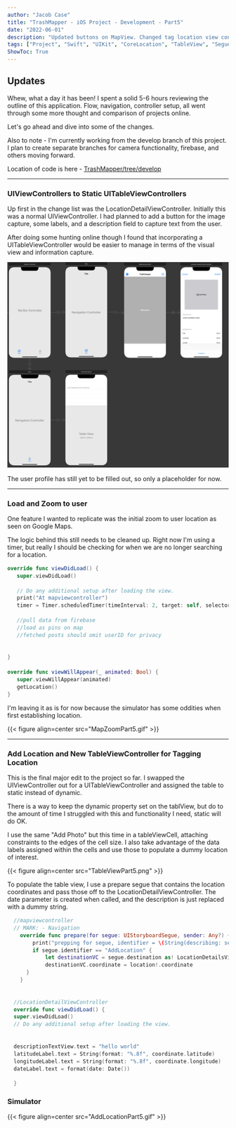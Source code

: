 ```yaml
---
author: "Jacob Case"
title: "TrashMapper - iOS Project - Development - Part5"
date: "2022-06-01"
description: "Updated buttons on MapView. Changed tag location view controller to UITableViewController."
tags: ["Project", "Swift", "UIKit", "CoreLocation", "TableView", "Segue"]
ShowToc: True
---
```


## Updates

Whew, what a day it has been! I spent a solid 5-6 hours reviewing the outline of this application. Flow, navigation, controller setup, all went through some more thought and comparison of projects online.

Let's go ahead and dive into some of the changes.

Also to note - I'm currently working from the develop branch of this project. I plan to create separate branches for camera functionality, firebase, and others moving forward.

Location of code is here - [TrashMapper/tree/develop](https://github.com/jcase34/TrashMapper-iOS-Project/tree/develop)

---

### UIViewControllers to Static UITableViewControllers

Up first in the change list was the LocationDetailViewController. Initially this was a normal UIViewController. I had planned to add a button for the image capture, some labels, and a description field to capture text from the user.

After doing some hunting online though I found that incorporating a UITableViewController would be easier to manage in terms of the visual view and information capture.

![map](ViewsPart5.png)

The user profile has still yet to be filled out, so only a placeholder for now.

---

### Load and Zoom to user

One feature I wanted to replicate was the initial zoom to user location as seen on Google Maps.

The logic behind this still needs to be cleaned up. Right now I'm using a timer, but really I should be checking for when we are no longer searching for a location.

```Swift
override func viewDidLoad() {
   super.viewDidLoad()

   // Do any additional setup after loading the view.
   print("At mapviewcontroller")
   timer = Timer.scheduledTimer(timeInterval: 2, target: self, selector: #selector(zoomUserLocation), userInfo: nil, repeats: false)

   //pull data from firebase
   //load as pins on map
   //fetched posts should omit userID for privacy


}

override func viewWillAppear(_ animated: Bool) {
   super.viewWillAppear(animated)
   getLocation()
}
```

I'm leaving it as is for now because the simulator has some oddities when first establishing location.

{{< figure align=center src="MapZoomPart5.gif" >}}

---

### Add Location and New TableViewController for Tagging Location

This is the final major edit to the project so far. I swapped the UIViewController out for a UITableViewController and assigned the table to static instead of dynamic.

There is a way to keep the dynamic property set on the tablView, but do to the amount of time I struggled with this and functionality I need, static will do OK.

I use the same "Add Photo" but this time in a tableViewCell, attaching constraints to the edges of the cell size. I also take advantage of the data labels assigned within the cells and use those to populate a dummy location of interest.

{{< figure align=center src="TableViewPart5.png" >}}

To populate the table view, I use a prepare segue that contains the location coordinates and pass those off to the LocationDetailViewController. The date parameter is created when called, and the description is just replaced with a dummy string.

```Swift
  //mapviewcontroller
  // MARK: - Navigation
    override func prepare(for segue: UIStoryboardSegue, sender: Any?) {
        print("prepping for segue, identifier = \(String(describing: segue.identifier))")
        if segue.identifier == "AddLocation" {
            let destinationVC = segue.destination as! LocationDetailsViewController
            destinationVC.coordinate = location!.coordinate
      }
    }


  //LocationDetailViewController
  override func viewDidLoad() {
  super.viewDidLoad()
  // Do any additional setup after loading the view.


  descriptionTextView.text = "hello world"
  latitudeLabel.text = String(format: "%.8f", coordinate.latitude)
  longitudeLabel.text = String(format: "%.8f", coordinate.longitude)
  dateLabel.text = format(date: Date())

  }
```

### Simulator

{{< figure align=center src="AddLocationPart5.gif" >}}

